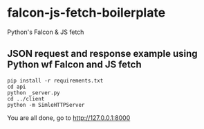 # falcon-js-fetch-boilerplate
Python's Falcon &amp; JS fetch

## JSON request and response example using Python wf Falcon and JS fetch

``` 
pip install -r requirements.txt
cd api 
python _server.py
cd ../client
python -m SimleHTTPServer
```
You are all done, go to http://127.0.0.1:8000
